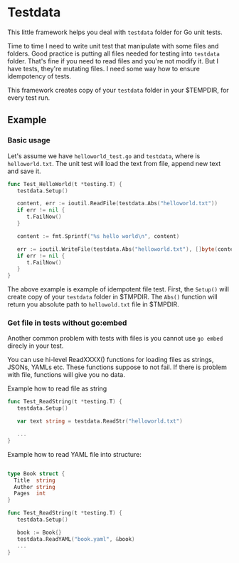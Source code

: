 # Testdata

This little framework helps you deal with `testdata` folder for Go unit tests.

Time to time I need to write unit test that manipulate with some files and folders.
Good practice is putting all files needed for testing into `testdata` folder. 
That's fine if you need to read files and you're not modify it. But I have tests,
they're mutating files. I need some way how to ensure idempotency of tests.

This framework creates copy of your `testdata` folder in your $TEMPDIR, 
for every test run. 

## Example


### Basic usage

Let's assume we have `helloworld_test.go` and `testdata`, where is `helloworld.txt`. 
The unit test will load the text from file, append new text and save it. 


```go
func Test_HelloWorld(t *testing.T) {
   testdata.Setup()

   content, err := ioutil.ReadFile(testdata.Abs("helloworld.txt")) 
   if err != nil {
      t.FailNow()
   }

   content := fmt.Sprintf("%s hello world\n", content)

   err := ioutil.WriteFile(testdata.Abs("helloworld.txt"), []byte(content), 0644)
   if err != nil {
      t.FailNow()
   }
}
```

The above example is example of idempotent file test. First, the `Setup()` will create
copy of your `testdata` folder in $TMPDIR. The `Abs()` function will return you
absolute path to `hellowold.txt` file in $TMPDIR.


### Get file in tests without go:embed

Another common problem with tests with files is you cannot use `go embed`
direcly in your test.

You can use hi-level ReadXXXX() functions for loading files as strings, 
JSONs, YAMLs etc. These functions suppose to not fail. If there is problem 
with file, functions will give you no data.

Example how to read file as string
```go
func Test_ReadString(t *testing.T) {
   testdata.Setup()

   var text string = testdata.ReadStr("helloworld.txt")

   ...
}
```

Example how to read YAML file into structure:
```go

type Book struct {
  Title  string
  Author string
  Pages  int
}

func Test_ReadString(t *testing.T) {
   testdata.Setup()

   book := Book{}
   testdata.ReadYAML("book.yaml", &book)
   ...
}

```



